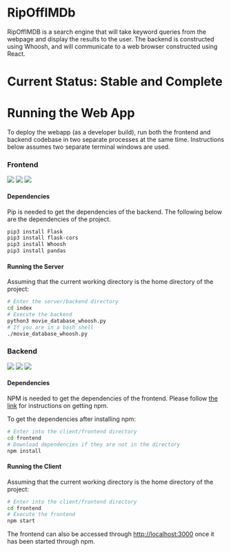 # RipOffIMDb

RipOffIMDB is a search engine that will take keyword queries from the webpage
and display the results to the user. The backend is constructed using Whoosh,
and will communicate to a web browser constructed using React.

# Current Status: Stable and Complete

# Running the Web App

To deploy the webapp (as a developer build), run both the frontend and backend
codebase in two separate processes at the same time. Instructions below assumes
two separate terminal windows are used.
### Frontend

[<img src="https://img.shields.io/badge/python%20-%2314354C.svg?&style=for-the-badge&logo=python&logoColor=white"/>](https://www.python.org/) [<img src="https://img.shields.io/badge/flask%20-%23000.svg?&style=for-the-badge&logo=flask&logoColor=white"/>](https://flask.palletsprojects.com/en/1.1.x/) [<img src="https://img.shields.io/badge/pandas%20-%23150458.svg?&style=for-the-badge&logo=pandas&logoColor=white"/>](https://pandas.pydata.org/)

#### Dependencies

Pip is needed to get the dependencies of the backend. The following below are the 
dependencies of the project. 

```bash
pip3 install Flask
pip3 install flask-cors
pip3 install Whoosh
pip3 install pandas
```

#### Running the Server

Assuming that the current working directory is the home directory of the project:

```bash
# Enter the server/backend directory
cd index
# Execute the backend
python3 movie_database_whoosh.py
# If you are in a bash shell
./movie_database_whoosh.py
```

### Backend

[<img src="https://img.shields.io/badge/javascript%20-%23323330.svg?&style=for-the-badge&logo=javascript&logoColor=%23F7DF1E"/>](https://www.javascript.com/) [<img src="https://img.shields.io/badge/react%20-%2320232a.svg?&style=for-the-badge&logo=react&logoColor=%2361DAFB"/>](https://reactjs.org/) [<img src="https://img.shields.io/badge/material%20ui%20-%230081CB.svg?&style=for-the-badge&logo=material-ui&logoColor=white"/>](https://material-ui.com/)

#### Dependencies

NPM is needed to get the dependencies of the frontend. Please follow [the
link](https://www.npmjs.com/get-npm) for instructions on getting npm. 

To get the dependencies after installing npm:
```bash
# Enter into the client/frontend directory
cd frontend
# Download dependencies if they are not in the directory
npm install
```

#### Running the Client

Assuming that the current working directory is the home directory of the project:

```bash
# Enter into the client/frontend directory
cd frontend
# Execute the frontend
npm start
```

The frontend can also be accessed through [http://localhost:3000](http://localhost:3000) 
once it has been started through npm.
